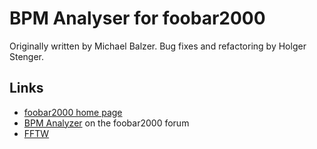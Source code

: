 BPM Analyser for foobar2000
===========================

Originally written by Michael Balzer.
Bug fixes and refactoring by Holger Stenger.

Links
-----

* [foobar2000 home page](http://www.foobar2000.org/)
* [BPM Analyzer](http://www.hydrogenaudio.org/forums/index.php?showtopic=77142) on the foobar2000 forum
* [FFTW](http://www.fftw.org/)